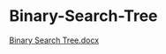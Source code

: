 # Binary-Search-Tree
[Binary Search Tree.docx](https://github.com/mhmtates/Binary-Search-Tree/files/8457928/Binary.Search.Tree.docx)
